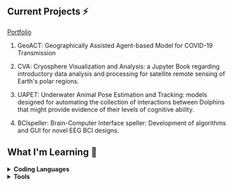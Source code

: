 ## Current Projects ⚡

[Portfolio](https://bailey-man.github.io/)

1. GeoACT: Geographically Assisted Agent-based Model for COVID-19 Transmission

2. CVA: Cryosphere Visualization and Analysis: a Jupyter Book regarding introductory data analysis and processing for satellite remote sensing of Earth's polar regions.

3. UAPET: Underwater Animal Pose Estimation and Tracking: models designed for automating the collection of interactions between Dolphins that might provide evidence of their levels of cognitive ability.

4. BCIspeller: Brain-Computer Interface speller: Development of algorithms and GUI for novel EEG BCI designs.

## What I'm Learning 🌱

<details>
  <summary><strong>Coding Languages</strong></summary>

  
  Proficient: [Python](https://www.python.org/), [HTML](https://html.com/)/[CSS](https://developer.mozilla.org/en-US/docs/Web/CSS)/[JavaScript](https://www.javascript.com/), [SQL](https://docs.microsoft.com/en-us/sql/?view=sql-server-ver15), [LaTeX](https://www.latex-project.org/help/documentation/)

  Familiar: [Julia](https://docs.julialang.org/en/v1/), [R](https://www.r-project.org/other-docs.html), [MATLAB](https://www.mathworks.com/products/matlab.html)
</details>

<details> 
  <summary><strong>Tools</strong></summary>
  
  Coding: [Git](https://git-scm.com/doc), [VSCode](https://code.visualstudio.com/docs),  [Docker](https://docs.docker.com/)
  
<!--   Communication: [Medium](https://medium.com/), -->

  CAD software: SOLIDWORKS, AutoCAD, Siemens NX
  
  
  % To Learn: Need a project to put on profile: 
  % Tableau, Hadoop, Spark, PowerBI, NASA Core Flight Software, CUDA, Kubernetes, Scala
  % Pytorch, OpenCV
</details>
  
<!--
**Bailey-Man/Bailey-Man** is a ✨ _special_ ✨ repository because its `README.md` (this file) appears on your GitHub profile.

